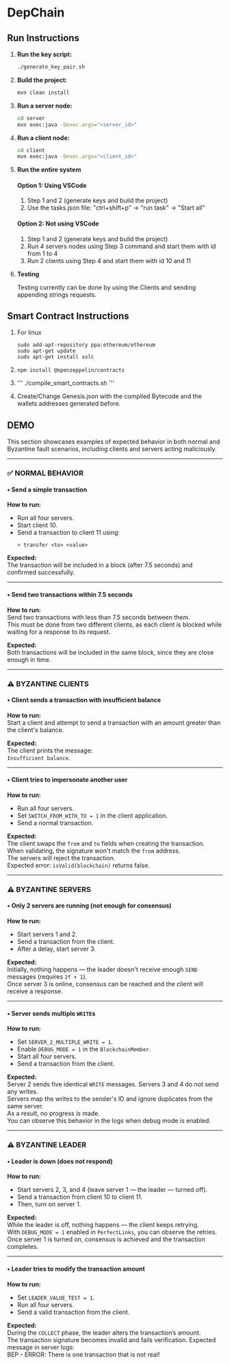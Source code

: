 # DepChain

## Run Instructions

1. **Run the key script:**
   ```sh
   ./generate_key_pair.sh
   ```

2. **Build the project:**
   ```sh
   mvn clean install
   ```

3. **Run a server node:**
   ```sh
   cd server
   mvn exec:java -Dexec.args="<server_id>"   
   ```
   
4. **Run a client node:**
   ```sh
   cd client
   mvn exec:java -Dexec.args="<client_id>"    
   ```

5. **Run the entire system**

   #### Option 1: Using VSCode

   1. Step 1 and 2 (generate keys and build the project)
   2. Use the tasks.json file: "ctrl+shift+p" -> "run task" -> "Start all"

   #### Option 2: Not using VSCode

   1. Step 1 and 2 (generate keys and build the project)
   2. Run 4 servers nodes using Step 3 command and start them with id from 1 to 4
   3. Run 2 clients using Step 4 and start them with id 10 and 11


6. **Testing**

   Testing currently can be done by using the Clients and sending appending strings requests.


## Smart Contract Instructions 

1. For linux
   ``` 
   sudo add-apt-repository ppa:ethereum/ethereum
   sudo apt-get update
   sudo apt-get install solc
   ```
2. 
   ```
   npm install @openzeppelin/contracts
   ```
3. 
   '''
   ./compile_smart_contracts.sh
   '''

4. Create/Change Genesis.json with the compiled Bytecode and the wallets addresses generated before.


## DEMO

This section showcases examples of expected behavior in both normal and Byzantine fault scenarios, including clients and servers acting maliciously.

---

### ✅ NORMAL BEHAVIOR

#### • Send a simple transaction
**How to run:**
- Run all four servers.
- Start client 10.
- Send a transaction to client 11 using:
   ```
   > transfer <to> <value> 
   ```

**Expected:**  
The transaction will be included in a block (after 7.5 seconds) and confirmed successfully.

---

#### • Send two transactions within 7.5 seconds
**How to run:**  
Send two transactions with less than 7.5 seconds between them.  
This must be done from two different clients, as each client is blocked while waiting for a response to its request.

**Expected:**  
Both transactions will be included in the same block, since they are close enough in time.

---

### ⚠️ BYZANTINE CLIENTS

#### • Client sends a transaction with insufficient balance
**How to run:**  
Start a client and attempt to send a transaction with an amount greater than the client's balance.

**Expected:**  
The client prints the message:  
`Insufficient balance`.

---

#### • Client tries to impersonate another user
**How to run:**
- Run all four servers.
- Set `SWITCH_FROM_WITH_TO = 1` in the client application.
- Send a normal transaction.

**Expected:**  
The client swaps the `from` and `to` fields when creating the transaction.  
When validating, the signature won't match the `from` address.  
The servers will reject the transaction.  
Expected error: `isValid(blockchain)` returns false.

---

### ⚠️ BYZANTINE SERVERS

#### • Only 2 servers are running (not enough for consensus)
**How to run:**
- Start servers 1 and 2.
- Send a transaction from the client.
- After a delay, start server 3.

**Expected:**  
Initially, nothing happens — the leader doesn't receive enough `SEND` messages (requires `2f + 1`).  
Once server 3 is online, consensus can be reached and the client will receive a response.

---

#### • Server sends multiple `WRITE`s
**How to run:**
- Set `SERVER_2_MULTIPLE_WRITE = 1`.
- Enable `DEBUG_MODE = 1` in the `BlockchainMember`.
- Start all four servers.
- Send a transaction from the client.

**Expected:**  
Server 2 sends five identical `WRITE` messages. Servers 3 and 4 do not send any writes.  
Servers map the writes to the sender's ID and ignore duplicates from the same server.  
As a result, no progress is made.  
You can observe this behavior in the logs when debug mode is enabled.

---

### ⚠️ BYZANTINE LEADER

#### • Leader is down (does not respond)
**How to run:**
- Start servers 2, 3, and 4 (leave server 1 — the leader — turned off).
- Send a transaction from client 10 to client 11.
- Then, turn on server 1.

**Expected:**  
While the leader is off, nothing happens — the client keeps retrying.  
With `DEBUG_MODE = 1` enabled in `PerfectLinks`, you can observe the retries.  
Once server 1 is turned on, consensus is achieved and the transaction completes.

---

#### • Leader tries to modify the transaction amount
**How to run:**
- Set `LEADER_VALUE_TEST = 1`.
- Run all four servers.
- Send a valid transaction from the client.

**Expected:**  
During the `COLLECT` phase, the leader alters the transaction’s amount.  
The transaction signature becomes invalid and fails verification. 
Expected message in server logs:  
BEP - ERROR: There is one transaction that is not real!




